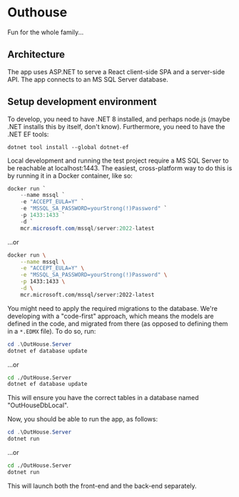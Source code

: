 # Outhouse 

Fun for the whole family...

## Architecture 

The app uses ASP.NET to serve a React client-side SPA and a server-side API. The app connects to an MS SQL Server database. 

## Setup development environment 

To develop, you need to have .NET 8 installed, and perhaps node.js (maybe .NET installs this by itself, don't know). Furthermore, you need to have the .NET EF tools: 

```
dotnet tool install --global dotnet-ef
```

Local development and running the test project require a MS SQL Server to be reachable at localhost:1443. The easiest, cross-platform way to do this is by running it in a Docker container, like so: 

```PowerShell
docker run `
	--name mssql `
	-e "ACCEPT_EULA=Y" `
	-e "MSSQL_SA_PASSWORD=yourStrong(!)Password" `
	-p 1433:1433 `
	-d `
	mcr.microsoft.com/mssql/server:2022-latest
```

...or 

```sh
docker run \
	--name mssql \
	-e "ACCEPT_EULA=Y" \
	-e "MSSQL_SA_PASSWORD=yourStrong(!)Password" \
	-p 1433:1433 \
	-d \
	mcr.microsoft.com/mssql/server:2022-latest
```

You might need to apply the required migrations to the database. We're developing with a "code-first" approach, which means the models are defined in the code, and migrated from there (as opposed to defining them in a `*.EDMX` file). To do so, run: 

```PowerShell
cd .\OutHouse.Server
dotnet ef database update
```

...or 

```sh
cd ./OutHouse.Server
dotnet ef database update
```

This will ensure you have the correct tables in a database named "OutHouseDbLocal".

Now, you should be able to run the app, as follows: 

```PowerShell
cd .\OutHouse.Server
dotnet run
```

...or 

```sh
cd ./OutHouse.Server
dotnet run
```

This will launch both the front-end and the back-end separately.
